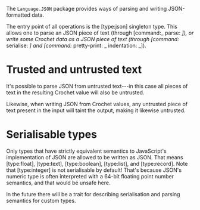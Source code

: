 The `Language.JSON` package provides ways of parsing and writing
JSON-formatted data.

The entry point of all operations is the [type:json] singleton type.
This allows one to parse an JSON piece of text (through [command:_ parse: _]),
or write some Crochet data as a JSON piece of text (through
[command:_ serialise: _] and [command:_ pretty-print: _ indentation: _]).

# Trusted and untrusted text

It's possible to parse JSON from untrusted text---in this case all pieces
of text in the resulting Crochet value will also be untrusted.

Likewise, when writing JSON from Crochet values, any untrusted piece of
text present in the input will taint the output, making it likewise untrusted.

# Serialisable types

Only types that have strictly equivalent semantics to JavaScript's
implementation of JSON are allowed to be written as JSON. That means
[type:float], [type:text], [type:boolean], [type:list], and [type:record].
Note that [type:integer] is not serialisable by default! That's because JSON's
numeric type is often interpreted with a 64-bit floating point number semantics,
and that would be unsafe here.

In the future there will be a trait for describing serialisation and parsing
semantics for custom types.

